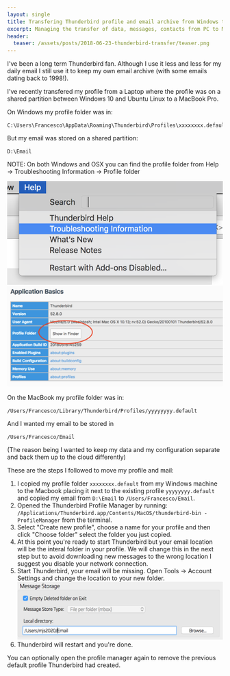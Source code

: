```yaml
---
layout: single
title: Transfering Thunderbird profile and email archive from Windows to OSX
excerpt: Managing the transfer of data, messages, contacts from PC to Mac
header:
  teaser: /assets/posts/2018-06-23-thunderbird-transfer/teaser.png
---
```


I've been a long term Thunderbird fan. Although I use it less and less for my daily email I still use it to keep my own email archive (with some emails dating back to 1998!).

I've recently transfered my profile from a Laptop where the profile was on a shared partition between Windows 10 and Ubuntu Linux to a MacBook Pro.

On Windows my profile folder was in:

```
C:\Users\Francesco\AppData\Roaming\Thunderbird\Profiles\xxxxxxxx.default
```

But my email was stored on a shared partition:

```
D:\Email
```

NOTE: On both Windows and OSX you can find the profile folder from Help -> Troubleshooting Information -> Profile folder

![Troubleshooting information](/assets/posts/2018-06-23-thunderbird-transfer/troubleshooting_information.png "Troubleshooting information")
![Profile folder](/assets/posts/2018-06-23-thunderbird-transfer/profile_folder.png "Profile folder")

On the MacBook my profile folder was in:

```
/Users/Francesco/Library/Thunderbird/Profiles/yyyyyyyy.default
```

And I wanted my email to be stored in

```
/Users/Francesco/Email
```

(The reason being I wanted to keep my data and my configuration separate and back them up to the cloud differently)

These are the steps I followed to move my profile and mail:

1. I copied my profile folder `xxxxxxxx.default` from my Windows machine to the Macbook placing it next to the existing profile `yyyyyyyy.default` and copied my email from `D:\Email` to `/Users/Francesco/Email`.
2. Opened the Thunderbird Profile Manager by running: `/Applications/Thunderbird.app/Contents/MacOS/thunderbird-bin -ProfileManager` from the terminal.
3. Select "Create new profile", choose a name for your profile and then click "Choose folder" select the folder you just copied.
4. At this point you're ready to start Thunderbird but your email location will be the interal folder in your profile. We will change this in the next step but to avoid downloading new messages to the wrong location I suggest you disable your network connection.
5. Start Thunderbird, your email will be missing. Open Tools -> Account Settings and change the location to your new folder. ![Mail location](/assets/posts/2018-06-23-thunderbird-transfer/mail_location.png "Mail location")
6. Thunderbird will restart and you're done.

You can optionally open the profile manager again to remove the previous default profile Thunderbird had created.